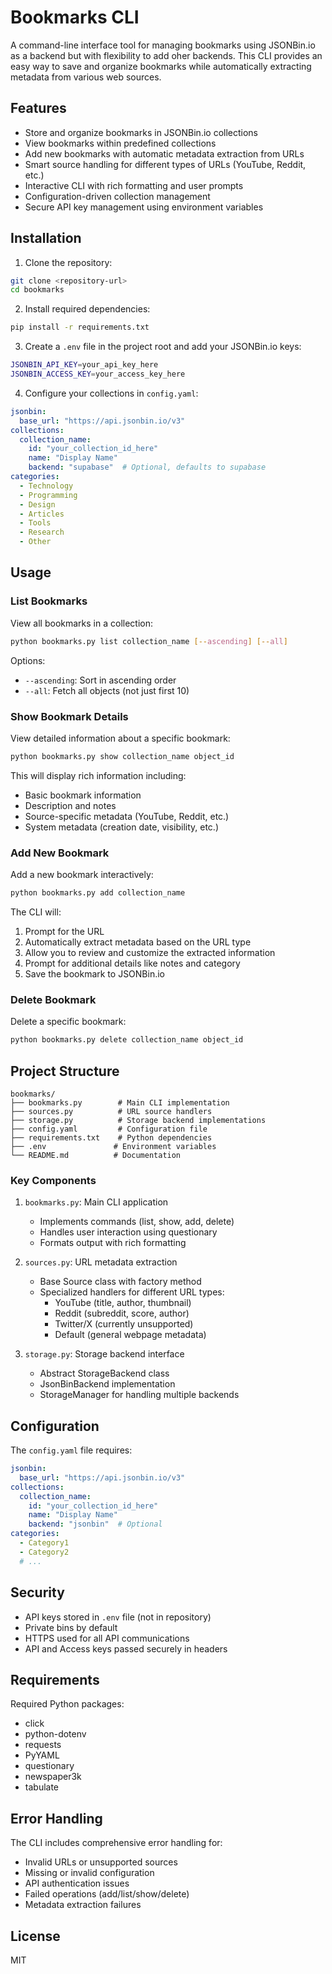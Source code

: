 # Bookmarks CLI

A command-line interface tool for managing bookmarks using JSONBin.io
as a backend but with flexibility to add oher backends. This CLI
provides an easy way to save and organize bookmarks while
automatically extracting metadata from various web sources.

## Features

- Store and organize bookmarks in JSONBin.io collections
- View bookmarks within predefined collections
- Add new bookmarks with automatic metadata extraction from URLs
- Smart source handling for different types of URLs (YouTube, Reddit, etc.)
- Interactive CLI with rich formatting and user prompts
- Configuration-driven collection management
- Secure API key management using environment variables

## Installation

1. Clone the repository:
```bash
git clone <repository-url>
cd bookmarks
```

2. Install required dependencies:
```bash
pip install -r requirements.txt
```

3. Create a `.env` file in the project root and add your JSONBin.io keys:
```bash
JSONBIN_API_KEY=your_api_key_here
JSONBIN_ACCESS_KEY=your_access_key_here
```

4. Configure your collections in `config.yaml`:
```yaml
jsonbin:
  base_url: "https://api.jsonbin.io/v3"
collections:
  collection_name:
    id: "your_collection_id_here"
    name: "Display Name"
    backend: "supabase"  # Optional, defaults to supabase
categories:
  - Technology
  - Programming
  - Design
  - Articles
  - Tools
  - Research
  - Other
```

## Usage

### List Bookmarks

View all bookmarks in a collection:

```bash
python bookmarks.py list collection_name [--ascending] [--all]
```

Options:
- `--ascending`: Sort in ascending order
- `--all`: Fetch all objects (not just first 10)

### Show Bookmark Details

View detailed information about a specific bookmark:

```bash
python bookmarks.py show collection_name object_id
```

This will display rich information including:
- Basic bookmark information
- Description and notes
- Source-specific metadata (YouTube, Reddit, etc.)
- System metadata (creation date, visibility, etc.)

### Add New Bookmark

Add a new bookmark interactively:

```bash
python bookmarks.py add collection_name
```

The CLI will:
1. Prompt for the URL
2. Automatically extract metadata based on the URL type
3. Allow you to review and customize the extracted information
4. Prompt for additional details like notes and category
5. Save the bookmark to JSONBin.io

### Delete Bookmark

Delete a specific bookmark:

```bash
python bookmarks.py delete collection_name object_id
```

## Project Structure

```
bookmarks/
├── bookmarks.py        # Main CLI implementation
├── sources.py          # URL source handlers
├── storage.py          # Storage backend implementations
├── config.yaml         # Configuration file
├── requirements.txt    # Python dependencies
├── .env               # Environment variables
└── README.md          # Documentation
```

### Key Components

1. `bookmarks.py`: Main CLI application
   - Implements commands (list, show, add, delete)
   - Handles user interaction using questionary
   - Formats output with rich formatting

2. `sources.py`: URL metadata extraction
   - Base Source class with factory method
   - Specialized handlers for different URL types:
     - YouTube (title, author, thumbnail)
     - Reddit (subreddit, score, author)
     - Twitter/X (currently unsupported)
     - Default (general webpage metadata)

3. `storage.py`: Storage backend interface
   - Abstract StorageBackend class
   - JsonBinBackend implementation
   - StorageManager for handling multiple backends

## Configuration

The `config.yaml` file requires:

```yaml
jsonbin:
  base_url: "https://api.jsonbin.io/v3"
collections:
  collection_name:
    id: "your_collection_id_here"
    name: "Display Name"
    backend: "jsonbin"  # Optional
categories:
  - Category1
  - Category2
  # ...
```

## Security

- API keys stored in `.env` file (not in repository)
- Private bins by default
- HTTPS used for all API communications
- API and Access keys passed securely in headers

## Requirements

Required Python packages:
- click
- python-dotenv
- requests
- PyYAML
- questionary
- newspaper3k
- tabulate

## Error Handling

The CLI includes comprehensive error handling for:
- Invalid URLs or unsupported sources
- Missing or invalid configuration
- API authentication issues
- Failed operations (add/list/show/delete)
- Metadata extraction failures

## License

MIT